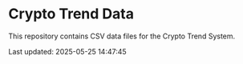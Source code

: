 # Crypto Trend Data

This repository contains CSV data files for the Crypto Trend System.

Last updated: 2025-05-25 14:47:45
